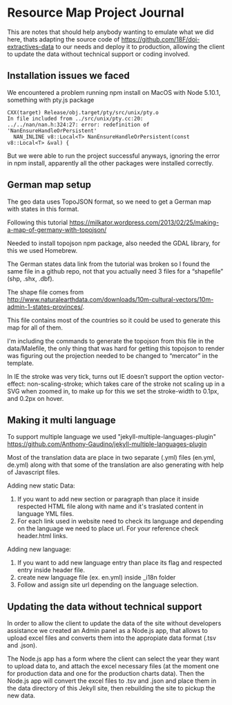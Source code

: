 # Resource Map Project Journal

This are notes that should help anybody wanting to emulate what we did here, thats
adapting the source code of https://github.com/18F/doi-extractives-data to our needs
and deploy it to production, allowing the client to update the data without technical
support or coding involved.

## Installation issues we faced

We encountered a problem running npm install on MacOS with Node 5.10.1, something with pty.js package

```
CXX(target) Release/obj.target/pty/src/unix/pty.o
In file included from ../src/unix/pty.cc:20:
../../nan/nan.h:324:27: error: redefinition of 'NanEnsureHandleOrPersistent'
  NAN_INLINE v8::Local<T> NanEnsureHandleOrPersistent(const v8::Local<T> &val) {
```

But we were able to run the project successful anyways, ignoring the error in npm
install, apparently all the other packages were installed correctly.

## German map setup

The geo data uses TopoJSON format, so we need to get a German map with states in
this format.

Following this tutorial https://milkator.wordpress.com/2013/02/25/making-a-map-of-germany-with-topojson/

Needed to install topojson npm package, also needed the GDAL library, for this we
used Homebrew.

The German states data link from the tutorial was broken so I found the same file
in a github repo, not that you actually need 3 files for a “shapefile”
(shp, .shx, .dbf).

The shape file comes from http://www.naturalearthdata.com/downloads/10m-cultural-vectors/10m-admin-1-states-provinces/.

This file contains most of the countries so it could be used to generate
this map for all of them.

I'm including the commands to generate the topojson from this file in the data/Malefile,
the only thing that was hard for getting this topojson to render was figuring out the
projection needed to be changed to “mercator” in the template.

In IE the stroke was very tick, turns out IE doesn’t support the option vector-effect:
non-scaling-stroke; which takes care of the stroke not scaling up in a SVG when zoomed
in, to make up for this we set the stroke-width to 0.1px, and 0.2px on hover.

## Making it multi language

To support multiple language we used "jekyll-multiple-languages-plugin"
https://github.com/Anthony-Gaudino/jekyll-multiple-languages-plugin

Most of the translation data are place in two separate (.yml) files (en.yml, de.yml) along with that some of the translation are also generating with help of Javascript files.

Adding new static Data:
1. If you want to add new section or paragraph than place it inside respected HTML file along with name and it's traslated content in language YML files.
2. For each link used in website need to check its language and depending on the language we need to place url. For your reference check header.html links.

Adding new language:
1. If you want to add new language entry than place its flag and respected entry inside header file.
2. create new language file (ex. en.yml) inside _i18n folder
3. Follow and assign site url depending on the language selection.

## Updating the data without technical support

In order to allow the client to update the data of the site without developers
assistance we created an Admin panel as a Node.js app, that allows to upload excel
files and converts them into the appropiate data format (.tsv and .json).

The Node.js app has a form where the client can select the year they want to upload
data to, and attach the excel necessary files (at the moment one for production data
and one for the production charts data). Then the Node.js app will convert the excel
files to .tsv and .json and place them in the data directory of this Jekyll site,
then rebuilding the site to pickup the new data.
